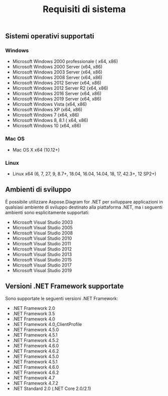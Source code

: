 ﻿---
title: Requisiti di sistema
type: docs
weight: 30
url: /it/net/system-requirements/
description: Questa sezione elenca i sistemi operativi supportati di cui uno sviluppatore ha bisogno per lavorare correttamente con Aspose.Diagram for .NET.
---
## **Sistemi operativi supportati**
### **Windows**
- Microsoft Windows 2000 professionale ( x64, x86)
- Microsoft Windows 2000 Server (x64, x86)
- Microsoft Windows 2003 Server (x64, x86)
- Microsoft Windows 2008 Server (x64, x86)
- Microsoft Windows 2012 Server (x64, x86)
- Microsoft Windows 2012 Server R2 (x64, x86)
- Microsoft Windows 2016 Server (x64, x86)
- Microsoft Windows 2019 Server (x64, x86)
- Microsoft Windows Vista (x64, x86)
- Microsoft Windows XP (x64, x86)
- Microsoft Windows 7 (x64, x86)
- Microsoft Windows 8, 8.1 ( x64, x86)
- Microsoft Windows 10 (x64, x86)
### **Mac OS**
- Mac OS X x64 (10.12+)
### **Linux**
- Linux x64 (6, 7, 27, 9, 8.7+, 18.04, 16.04, 14.04, 18, 17, 42.3+, 12 SP2+)
## **Ambienti di sviluppo**
È possibile utilizzare Aspose.Diagram for .NET per sviluppare applicazioni in qualsiasi ambiente di sviluppo destinato alla piattaforma .NET, ma i seguenti ambienti sono esplicitamente supportati:

- Microsoft Visual Studio 2003
- Microsoft Visual Studio 2005
- Microsoft Visual Studio 2008
- Microsoft Visual Studio 2010
- Microsoft Visual Studio 2011
- Microsoft Visual Studio 2012
- Microsoft Visual Studio 2013
- Microsoft Visual Studio 2015
- Microsoft Visual Studio 2017
- Microsoft Visual Studio 2019
## **Versioni .NET Framework supportate**
Sono supportate le seguenti versioni .NET Framework:

- .NET Framework 2.0
- .NET Framework 3.5
- .NET Framework 4.0
- .NET Framework 4.0_ClientProfile
- .NET Framework 4.5.0
- .NET Framework 4.5.1
- .NET Framework 4.5.2
- .NET Framework 4.6.0
- .NET Framework 4.6.2
- .NET Framework 4.5.0
- .NET Framework 4.5.1
- .NET Framework 4.6.0
- .NET Framework 4.6.2
- .NET Framework 4.7
- .NET Framework 4.7.2
- .NET Standard 2.0 (.NET Core 2.0/2.1)
